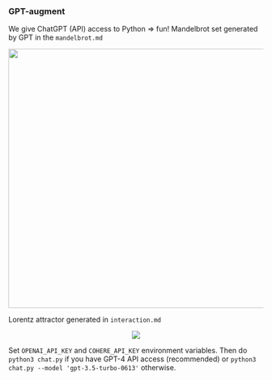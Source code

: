 ### GPT-augment

We give ChatGPT (API) access to Python => fun! Mandelbrot set generated by GPT in the `mandelbrot.md`

<div align='center'>
  <img src='https://github.com/okarthikb/GPT-augment/assets/86470305/5a607034-e9fc-445f-8934-6ef1a6a7b16a' height=512 width=512/>
</div>

Lorentz attractor generated in `interaction.md`

<div align='center'>
  <img src='https://github.com/okarthikb/GPT-augment/assets/86470305/1f1606de-594c-4e98-80c2-4cc1954280f0'/>
</div>

Set `OPENAI_API_KEY` and `COHERE_API_KEY` environment variables. Then do `python3 chat.py` if you have GPT-4 API access (recommended) or `python3 chat.py --model 'gpt-3.5-turbo-0613'` otherwise.
